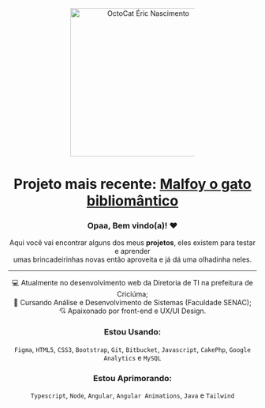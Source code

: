 <div align="center">
<img src="https://ik.imagekit.io/eihfcduyu/octocat-eric.png?updatedAt=1679316250765" alt="OctoCat Éric Nascimento" style="height: 300px; max-width: 50%;">
</div> 

<h1 align="center">Projeto mais recente: <a href="https://malfoy-o-bibliomantico.vercel.app/">Malfoy o gato bibliomântico</a></h1>
 
 
 <h3 align="center">Opaa, Bem vindo(a)! ❤</h3>
	<p align="center">
            Aqui você vai encontrar alguns dos meus <strong>projetos</strong>, eles existem para testar e aprender
             <br> umas brincadeirinhas novas então aproveita e já dá uma olhadinha neles.
        </p>
	        
<hr></hr>

<div align="center">
💻 Atualmente no desenvolvimento web da Diretoria de TI na prefeitura de Criciúma; <br>
📜 Cursando Análise e Desenvolvimento de Sistemas (Faculdade SENAC); <br>
💘 Apaixonado por front-end e UX/UI Design. <br>
</div>

<div align="center">
	
	
### Estou Usando:

<div>
	
`Figma`, `HTML5`, `CSS3`, `Bootstrap`, `Git`, `Bitbucket`, `Javascript`, `CakePhp`, `Google Analytics` e `MySQL`
</div>

### Estou Aprimorando:	

<div> 

`Typescript`, `Node`, `Angular`, `Angular Animations`, `Java` e `Tailwind`	
</div>
